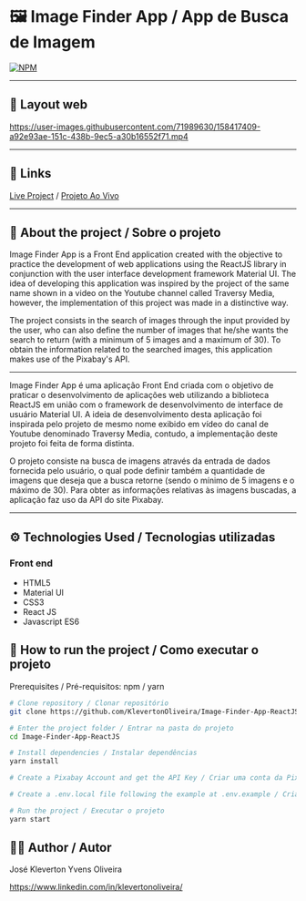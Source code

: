 #  :framed_picture: Image Finder App / App de Busca de Imagem
[![NPM](https://img.shields.io/npm/l/react)](https://github.com/KlevertonOliveira/Image-Finder-App-ReactJS/blob/master/LICENSE)

---

## :art: Layout web

https://user-images.githubusercontent.com/71989630/158417409-a92e93ae-151c-438b-9ec5-a30b16552f71.mp4

---

## :link: Links

[Live Project](https://imagefinder-klevertonoliveira.netlify.app/) /
[Projeto Ao Vivo](https://imagefinder-klevertonoliveira.netlify.app/)

---

## :mag_right: About the project / Sobre o projeto

Image Finder App is a Front End application created with the objective to practice the development of web applications using the ReactJS library in conjunction with the user interface development framework Material UI. The idea of developing this application was inspired by the project of the same name shown in a video on the Youtube channel called Traversy Media, however, the implementation of this project was made in a distinctive way.

The project consists in the search of images through the input provided by the user, who can also define the number of images that he/she wants the search to return (with a minimum of 5 images and a maximum of 30). To obtain the information related to the searched images, this application makes use of the Pixabay's API.

---

Image Finder App é uma aplicação Front End criada com o objetivo de praticar o desenvolvimento de aplicações web utilizando a biblioteca ReactJS em união com o framework de desenvolvimento de interface de usuário Material UI. A ideia de desenvolvimento desta aplicação foi inspirada pelo projeto de mesmo nome exibido em vídeo do canal de Youtube denominado Traversy Media, contudo, a implementação deste projeto foi feita de forma distinta.

O projeto consiste na busca de imagens através da entrada de dados fornecida pelo usuário, o qual pode definir também a quantidade de imagens que deseja que a busca retorne (sendo o mínimo de 5 imagens e o máximo de 30). Para obter as informações relativas às imagens buscadas, a aplicação faz uso da API do site Pixabay.

---

## :gear: Technologies Used / Tecnologias utilizadas

### Front end
- HTML5
- Material UI
- CSS3
- React JS
- Javascript ES6

## :file_folder: How to run the project / Como executar o projeto

Prerequisites / Pré-requisitos: npm / yarn

```bash
# Clone repository / Clonar repositório
git clone https://github.com/KlevertonOliveira/Image-Finder-App-ReactJS.git

# Enter the project folder / Entrar na pasta do projeto
cd Image-Finder-App-ReactJS

# Install dependencies / Instalar dependências
yarn install

# Create a Pixabay Account and get the API Key / Criar uma conta da Pixabay e obter a chave da API;

# Create a .env.local file following the example at .env.example / Criar um arquivo .env.local seguind o exemplo do arquivo .env.example;

# Run the project / Executar o projeto
yarn start
```

## :raising_hand_man: Author / Autor

José Kleverton Yvens Oliveira

https://www.linkedin.com/in/klevertonoliveira/

